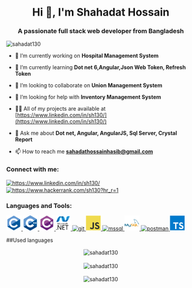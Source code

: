 <h1 align="center">Hi 👋, I'm Shahadat Hossain</h1>
<h3 align="center">A passionate full stack web developer from Bangladesh</h3>

<p align="left"> <img src="https://komarev.com/ghpvc/?username=sahadat130&label=Profile%20views&color=0e75b6&style=flat" alt="sahadat130" /> </p>


- 🔭 I’m currently working on **Hospital Management System**

- 🌱 I’m currently learning **Dot net 6,Angular,Json Web Token, Refresh Token**

- 👯 I’m looking to collaborate on **Union Management System**

- 🤝 I’m looking for help with **Inventory Management System**

- 👨‍💻 All of my projects are available at [https://www.linkedin.com/in/sh130/](https://www.linkedin.com/in/sh130/)

- 💬 Ask me about **Dot net, Angular, AngularJS, Sql Server, Crystal Report**

- 📫 How to reach me **sahadathossainhasib@gmail.com**

<h3 align="left">Connect with me:</h3>
<p align="left">
<a href="https://linkedin.com/in/https://www.linkedin.com/in/sh130/" target="blank"><img align="center" src="https://raw.githubusercontent.com/rahuldkjain/github-profile-readme-generator/master/src/images/icons/Social/linked-in-alt.svg" alt="https://www.linkedin.com/in/sh130/" height="30" width="40" /></a>
<a href="https://www.hackerrank.com/https://www.hackerrank.com/sh130?hr_r=1" target="blank"><img align="center" src="https://raw.githubusercontent.com/rahuldkjain/github-profile-readme-generator/master/src/images/icons/Social/hackerrank.svg" alt="https://www.hackerrank.com/sh130?hr_r=1" height="30" width="40" /></a>
</p>

<h3 align="left">Languages and Tools:</h3>
<p align="left"> <a href="https://www.cprogramming.com/" target="_blank" rel="noreferrer"> <img src="https://raw.githubusercontent.com/devicons/devicon/master/icons/c/c-original.svg" alt="c" width="40" height="40"/> </a> <a href="https://www.w3schools.com/cpp/" target="_blank" rel="noreferrer"> <img src="https://raw.githubusercontent.com/devicons/devicon/master/icons/cplusplus/cplusplus-original.svg" alt="cplusplus" width="40" height="40"/> </a> <a href="https://www.w3schools.com/cs/" target="_blank" rel="noreferrer"> <img src="https://raw.githubusercontent.com/devicons/devicon/master/icons/csharp/csharp-original.svg" alt="csharp" width="40" height="40"/> </a> <a href="https://dotnet.microsoft.com/" target="_blank" rel="noreferrer"> <img src="https://raw.githubusercontent.com/devicons/devicon/master/icons/dot-net/dot-net-original-wordmark.svg" alt="dotnet" width="40" height="40"/> </a> <a href="https://git-scm.com/" target="_blank" rel="noreferrer"> <img src="https://www.vectorlogo.zone/logos/git-scm/git-scm-icon.svg" alt="git" width="40" height="40"/> </a> <a href="https://developer.mozilla.org/en-US/docs/Web/JavaScript" target="_blank" rel="noreferrer"> <img src="https://raw.githubusercontent.com/devicons/devicon/master/icons/javascript/javascript-original.svg" alt="javascript" width="40" height="40"/> </a> <a href="https://www.microsoft.com/en-us/sql-server" target="_blank" rel="noreferrer"> <img src="https://www.svgrepo.com/show/303229/microsoft-sql-server-logo.svg" alt="mssql" width="40" height="40"/> </a> <a href="https://www.mysql.com/" target="_blank" rel="noreferrer"> <img src="https://raw.githubusercontent.com/devicons/devicon/master/icons/mysql/mysql-original-wordmark.svg" alt="mysql" width="40" height="40"/> </a> <a href="https://postman.com" target="_blank" rel="noreferrer"> <img src="https://www.vectorlogo.zone/logos/getpostman/getpostman-icon.svg" alt="postman" width="40" height="40"/> </a> <a href="https://www.typescriptlang.org/" target="_blank" rel="noreferrer"> <img src="https://raw.githubusercontent.com/devicons/devicon/master/icons/typescript/typescript-original.svg" alt="typescript" width="40" height="40"/> </a> </p>



##Used languages
<div align="center"><img align="center" src="https://github-readme-stats.vercel.app/api/top-langs?username=sahadat130&show_icons=true&locale=en&layout=compact" alt="sahadat130" /></div><br/>

<div align="center"><img align="center" src="https://github-readme-stats.vercel.app/api?username=sahadat130&show_icons=true&locale=en" alt="sahadat130" /></div><br/>

<div align="center"><img align="center" src="https://github-readme-streak-stats.herokuapp.com/?user=sahadat130&" alt="sahadat130" /></div>
